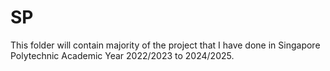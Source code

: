 # SP

This folder will contain majority of the project that I have done in Singapore Polytechnic Academic Year 2022/2023 to 2024/2025.

